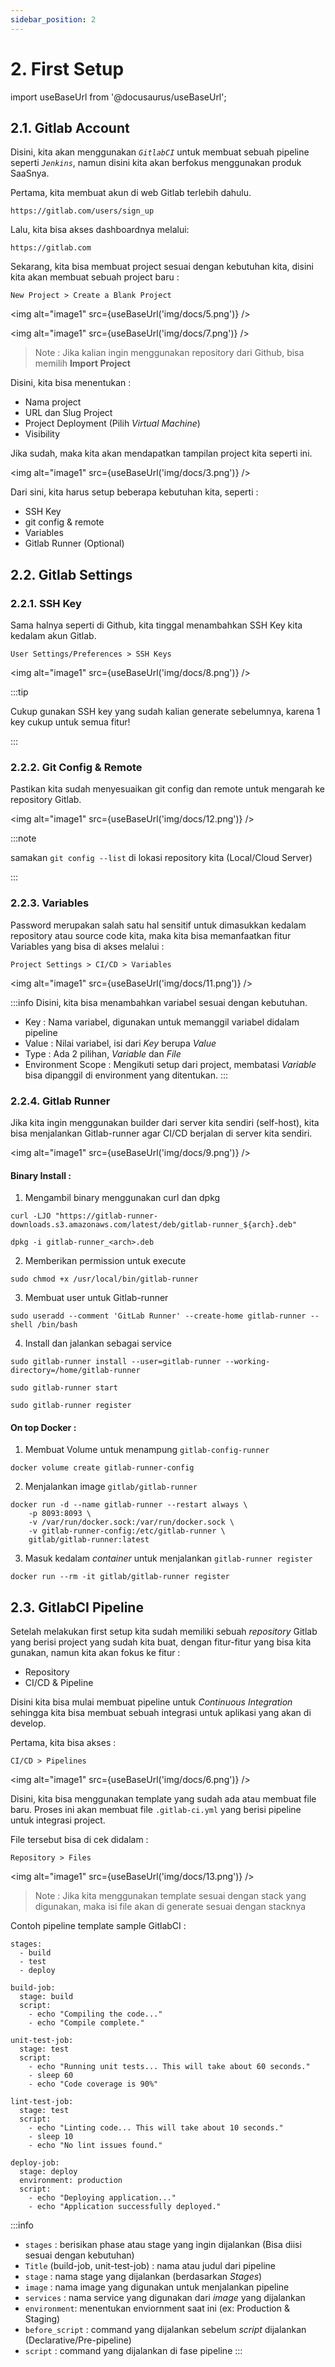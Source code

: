 ```yaml
---
sidebar_position: 2
---
```


# 2. First Setup

import useBaseUrl from '@docusaurus/useBaseUrl';

## 2.1. Gitlab Account

Disini, kita akan menggunakan _`GitlabCI`_ untuk membuat sebuah pipeline seperti _`Jenkins`_, namun disini kita akan berfokus menggunakan produk SaaSnya.

Pertama, kita membuat akun di web Gitlab terlebih dahulu.
```
https://gitlab.com/users/sign_up
```

Lalu, kita bisa akses dashboardnya melalui:
```
https://gitlab.com
```

Sekarang, kita bisa membuat project sesuai dengan kebutuhan kita, disini kita akan membuat sebuah project baru :
```
New Project > Create a Blank Project
```
<img alt="image1" src={useBaseUrl('img/docs/5.png')} />

<img alt="image1" src={useBaseUrl('img/docs/7.png')} />

> Note : Jika kalian ingin menggunakan repository dari Github, bisa memilih **Import Project**

Disini, kita bisa menentukan :
- Nama project
- URL dan Slug Project
- Project Deployment (Pilih _Virtual Machine_)
- Visibility

Jika sudah, maka kita akan mendapatkan tampilan project kita seperti ini.

<img alt="image1" src={useBaseUrl('img/docs/3.png')} />

Dari sini, kita harus setup beberapa kebutuhan kita, seperti :
- SSH Key
- git config & remote
- Variables
- Gitlab Runner (Optional)

## 2.2. Gitlab Settings

### 2.2.1. SSH Key
Sama halnya seperti di Github, kita tinggal menambahkan SSH Key kita kedalam akun Gitlab.
```
User Settings/Preferences > SSH Keys
```
<img alt="image1" src={useBaseUrl('img/docs/8.png')} />

:::tip

Cukup gunakan SSH key yang sudah kalian generate sebelumnya, karena 1 key cukup untuk semua fitur!

:::

### 2.2.2. Git Config & Remote
Pastikan kita sudah menyesuaikan git config dan remote untuk mengarah ke repository Gitlab.

<img alt="image1" src={useBaseUrl('img/docs/12.png')} />

:::note

samakan `git config --list` di lokasi repository kita (Local/Cloud Server)

::: 

### 2.2.3. Variables
Password merupakan salah satu hal sensitif untuk dimasukkan kedalam repository atau source code kita, maka kita bisa memanfaatkan fitur Variables yang bisa di akses melalui :
```
Project Settings > CI/CD > Variables
```
<img alt="image1" src={useBaseUrl('img/docs/11.png')} />

:::info
Disini, kita bisa menambahkan variabel sesuai dengan kebutuhan.

- Key : Nama variabel, digunakan untuk memanggil variabel didalam pipeline
- Value : Nilai variabel, isi dari _Key_ berupa _Value_
- Type : Ada 2 pilihan, _Variable_ dan _File_
- Environment Scope : Mengikuti setup dari project, membatasi _Variable_ bisa dipanggil di environment yang ditentukan.
:::

### 2.2.4. Gitlab Runner
Jika kita ingin menggunakan builder dari server kita sendiri (self-host), kita bisa menjalankan Gitlab-runner agar CI/CD berjalan di server kita sendiri.

<img alt="image1" src={useBaseUrl('img/docs/9.png')} />

#### Binary Install :
1. Mengambil binary menggunakan curl dan dpkg

  ```
  curl -LJO "https://gitlab-runner-downloads.s3.amazonaws.com/latest/deb/gitlab-runner_${arch}.deb"
  ```
  ```
  dpkg -i gitlab-runner_<arch>.deb
  ```

2. Memberikan permission untuk execute

  ```
  sudo chmod +x /usr/local/bin/gitlab-runner
  ```

3. Membuat user untuk Gitlab-runner

  ```
  sudo useradd --comment 'GitLab Runner' --create-home gitlab-runner --shell /bin/bash
  ```

4. Install dan jalankan sebagai service

  ```
  sudo gitlab-runner install --user=gitlab-runner --working-directory=/home/gitlab-runner
  ```
  ```
  sudo gitlab-runner start
  ```
  ```
  sudo gitlab-runner register
  ```

#### On top Docker :
1. Membuat Volume untuk menampung `gitlab-config-runner`
 
  ```
  docker volume create gitlab-runner-config
  ```

2. Menjalankan image `gitlab/gitlab-runner`

  ```
  docker run -d --name gitlab-runner --restart always \
      -p 8093:8093 \
      -v /var/run/docker.sock:/var/run/docker.sock \
      -v gitlab-runner-config:/etc/gitlab-runner \
      gitlab/gitlab-runner:latest
  ```

3. Masuk kedalam *container* untuk menjalankan `gitlab-runner register`

  ```
  docker run --rm -it gitlab/gitlab-runner register
  ```

## 2.3. GitlabCI Pipeline

Setelah melakukan first setup kita sudah memiliki sebuah *repository* Gitlab yang berisi project yang sudah kita buat, dengan fitur-fitur yang bisa kita gunakan, namun kita akan fokus ke fitur :
- Repository
- CI/CD & Pipeline

Disini kita bisa mulai membuat pipeline untuk *Continuous Integration* sehingga kita bisa membuat sebuah integrasi untuk aplikasi yang akan di develop.

Pertama, kita bisa akses :
```
CI/CD > Pipelines
```

<img alt="image1" src={useBaseUrl('img/docs/6.png')} />

Disini, kita bisa menggunakan template yang sudah ada atau membuat file baru. Proses ini akan membuat file `.gitlab-ci.yml` yang berisi pipeline untuk integrasi project.

File tersebut bisa di cek didalam :
```
Repository > Files
```
<img alt="image1" src={useBaseUrl('img/docs/13.png')} />

> Note : Jika kita menggunakan template sesuai dengan stack yang digunakan, maka isi file akan di generate sesuai dengan stacknya

Contoh pipeline template sample GitlabCI :
```
stages:
  - build
  - test
  - deploy

build-job:
  stage: build
  script:
    - echo "Compiling the code..."
    - echo "Compile complete."

unit-test-job:
  stage: test    
  script:
    - echo "Running unit tests... This will take about 60 seconds."
    - sleep 60
    - echo "Code coverage is 90%"

lint-test-job:   
  stage: test    
  script:
    - echo "Linting code... This will take about 10 seconds."
    - sleep 10
    - echo "No lint issues found."

deploy-job:      
  stage: deploy  
  environment: production
  script:
    - echo "Deploying application..."
    - echo "Application successfully deployed."
```

:::info
- `stages` : berisikan phase atau stage yang ingin dijalankan (Bisa diisi sesuai dengan kebutuhan)
- `Title` (build-job, unit-test-job) : nama atau judul dari pipeline
- `stage` : nama stage yang dijalankan (berdasarkan _Stages_)
- `image` : nama image yang digunakan untuk menjalankan pipeline
- `services` : nama service yang digunakan dari _image_ yang dijalankan
- `environment`: menentukan enviornment saat ini (ex: Production & Staging)
- `before_script` : command yang dijalankan sebelum _script_ dijalankan (Declarative/Pre-pipeline)
- `script` : command yang dijalankan di fase pipeline
:::
